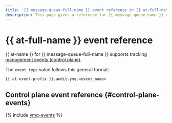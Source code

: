 ```yaml
---
title: '{{ message-queue-full-name }} event reference in {{ at-full-name }}'
description: This page gives a reference for {{ message-queue-name }} events tracked in {{ at-name }}.
---
```


# {{ at-full-name }} event reference

{{ at-name }} for {{ message-queue-full-name }} supports tracking [management events (control plane)](../audit-trails/concepts/format.md).

The `event_type` value follows this general format:

```text
{{ at-event-prefix }}.audit.ymq.<event_name>
```

## Control plane event reference {#control-plane-events}

{% include [ymq-events](../_includes/audit-trails/events/ymq-events.md) %}